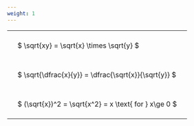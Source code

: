 ```yaml
---
weight: 1
---
```


<style type="text/css">
#T_6a191 th.col_heading {
  text-align: left;
  font-size: 1em;
}
#T_6a191 td {
  text-align: left;
  font-size: 1em;
  padding: 1.5em;
}
</style>
<table id="T_6a191">
  <thead>
  </thead>
  <tbody>
    <tr>
      <td id="T_6a191_row0_col0" class="data row0 col0" >$ \sqrt{xy} = \sqrt{x} \times \sqrt{y} $</td>
    </tr>
    <tr>
      <td id="T_6a191_row1_col0" class="data row1 col0" >$ \sqrt{\dfrac{x}{y}} = \dfrac{\sqrt{x}}{\sqrt{y}} $</td>
    </tr>
    <tr>
      <td id="T_6a191_row2_col0" class="data row2 col0" >$ (\sqrt{x})^2 = \sqrt{x^2} = x \text{ for } x\ge 0 $</td>
    </tr>
  </tbody>
</table>
